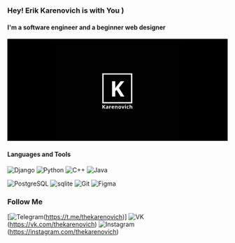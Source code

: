 ### Hey! Erik Karenovich is with You )
#### I'm a software engineer and a beginner web designer
![Header](https://github.com/thekarenovich/thekarenovich/blob/main/asserts/Karenovich.jpg)

#### Languages and Tools 
![Django](https://img.shields.io/badge/Django-090909?style=for-the-badge&logo=django&logoColor=03AD00)
![Python](https://img.shields.io/badge/Python-090909?style=for-the-badge&logo=python&logoColor=FAFF00)
![C++](https://img.shields.io/badge/C++-090909?style=for-the-badge&logo=C%2b%2b&&logoColor=0038FF)
![Java](https://img.shields.io/badge/Java-090909?style=for-the-badge&logo=java&&logoColor=FF0000)

![PostgreSQL](https://img.shields.io/badge/PostgreSQL-090909?style=for-the-badge&logo=postgresql&logoColor=FFFFFF)
![sqlite](https://img.shields.io/badge/sqlite-090909?style=for-the-badge&logo=sqlite)
![Git](https://img.shields.io/badge/Git-090909?style=for-the-badge&logo=git&&logoColor=FF0000)
![Figma](https://img.shields.io/badge/Figma-090909?style=for-the-badge&logo=figma&logoColor=FA00FF)

### Follow Me
[![Telegram](https://img.shields.io/badge/TELEGRAM-090909?style=for-the-badge&logo=telegram&logoColor=FFFFFF)(https://t.me/thekarenovich)]
![VK](https://img.shields.io/badge/VKONTAKTE-090909?style=for-the-badge&logo=vk&logoColor=0F3BD6)(https://vk.com/thekarenovich)
![Instagram](https://img.shields.io/badge/INSTAGRAM-090909?style=for-the-badge&logo=instagram&logoColor=D20FD6)(https://instagram.com/thekarenovich)
